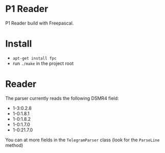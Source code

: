 # P1 Reader

P1 Reader build with Freepascal. 

# Install

- `apt-get install fpc`
- run `./make` in the project root

# Reader

The parser currently reads the following DSMR4 field:

- 1-3:0.2.8
- 1-0:1.8.1
- 1-0:1.8.2
- 1-0:1.7.0
- 1-0:21.7.0

You can at more fields in the `TelegramParser` class (look for the `ParseLine` method)